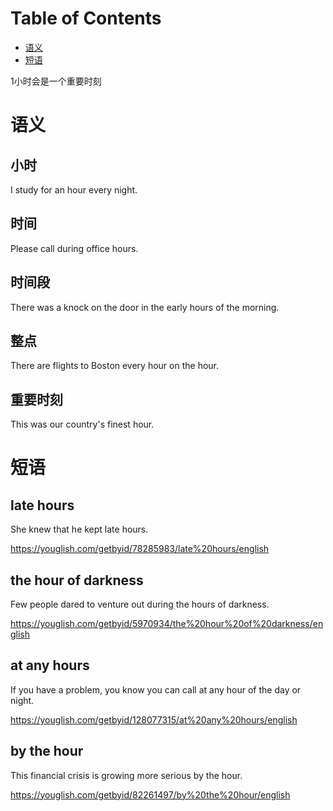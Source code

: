 
# Table of Contents

-   [语义](#orge644e8f)
-   [短语](#orga058c14)

1小时会是一个重要时刻


<a id="orge644e8f"></a>

# 语义


## 小时

I study for an hour every night.


## 时间

Please call during office hours.


## 时间段

There was a knock on the door in the early hours of the morning.


## 整点

There are flights to Boston every hour on the hour.


## 重要时刻

This was our country's finest hour.


<a id="orga058c14"></a>

# 短语


## late hours

She knew that he kept late hours.

<https://youglish.com/getbyid/78285983/late%20hours/english>


## the hour of darkness

Few people dared to venture out during the hours of darkness.

<https://youglish.com/getbyid/5970934/the%20hour%20of%20darkness/english>


## at any hours

If you have a problem, you know you can call at any hour of the day or night.

<https://youglish.com/getbyid/128077315/at%20any%20hours/english>


## by the hour

This financial crisis is growing more serious by the hour.

<https://youglish.com/getbyid/82261497/by%20the%20hour/english>
